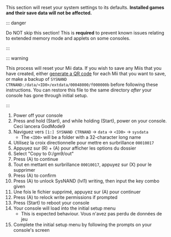This section will reset your system settings to its defaults. **Installed games and their save data will not be affected.**

::: danger

Do NOT skip this section! This is **required** to prevent known issues relating to extended memory mode and applets on some consoles.

:::

::: warning

This process will reset your Mii data. If you wish to save any Miis that you have created, either [generate a QR code](https://en-americas-support.nintendo.com/app/answers/detail/a_id/298/~/how-to-generate-a-qr-code%E2%84%A2-for-a-mii) for each Mii that you want to save, or make a backup of `SYSNAND CTRNAND:/data/<ID0>/extdata/00048000/f000000b` before following these instructions. You can restore this file to the same directory _after_ your console has gone through initial setup.

:::

1. Power off your console
2. Press and hold (Start), and while holding (Start), power on your console. Ceci lancera GodMode9
3. Naviguez vers `[1:] SYSNAND CTRNAND` -> `data` -> `<ID0>` -> `sysdata`
   - The `<ID0>` will be a folder with a 32-character long name
4. Utilisez la croix directionnelle pour mettre en surbrillance `00010017`
5. Appuyez sur (R) + (A) pour afficher les options du dossier
6. Select "Copy to 0:/gm9/out"
7. Press (A) to continue
8. Tout en mettant en surbrillance `00010017`, appuyez sur (X) pour le supprimer
9. Press (A) to confirm
10. Press (A) to unlock SysNAND (lvl1) writing, then input the key combo given
11. Une fois le fichier supprimé, appuyez sur (A) pour continuer
12. Press (A) to relock write permissions if prompted
13. Press (Start) to reboot your console
14. Your console will load into the initial setup menu
    - This is expected behaviour. Vous n'avez pas perdu de données de jeu
15. Complete the initial setup menu by following the prompts on your console's screen

